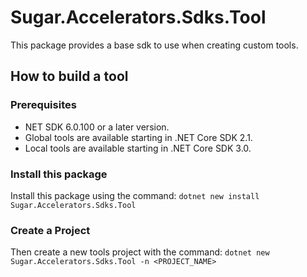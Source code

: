# Sugar.Accelerators.Sdks.Tool

This package provides a base sdk to use when creating custom tools.

## How to build a tool

### Prerequisites

* NET SDK 6.0.100 or a later version.
* Global tools are available starting in .NET Core SDK 2.1.
* Local tools are available starting in .NET Core SDK 3.0.

### Install this package

Install this package using the command:
``` dotnet new install Sugar.Accelerators.Sdks.Tool ```

### Create a Project

Then create a new tools project with the command:
``` dotnet new Sugar.Accelerators.Sdks.Tool -n <PROJECT_NAME> ```
